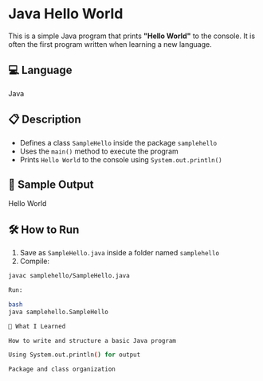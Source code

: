 # Java Hello World

This is a simple Java program that prints **"Hello World"** to the console. It is often the first program written when learning a new language.

## 💻 Language

Java

## 📋 Description

- Defines a class `SampleHello` inside the package `samplehello`
- Uses the `main()` method to execute the program
- Prints `Hello World` to the console using `System.out.println()`

## 🧪 Sample Output

Hello World

## 🛠️ How to Run

1. Save as `SampleHello.java` inside a folder named `samplehello`
2. Compile:
```bash
javac samplehello/SampleHello.java

Run:

bash
java samplehello.SampleHello

🌱 What I Learned

How to write and structure a basic Java program

Using System.out.println() for output

Package and class organization
